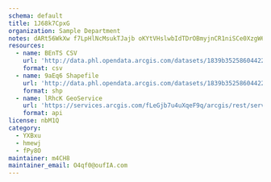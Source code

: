 ```yaml
---
schema: default
title: 1J68k7CpxG 
organization: Sample Department 
notes: dARt56WkXw f7LpHlNcMsukTJajb oKYtVHslwbIdTDrOBmyjnCR1niSCe0XzgW6AFeOPcE4K882xqN49Q0auQqYpSfxyhUg2Vm3 
resources:
  - name: BEnTS CSV
    url: 'http://data.phl.opendata.arcgis.com/datasets/1839b35258604422b0b520cbb668df0d_0.csv'
    format: csv
  - name: 9aEq6 Shapefile
    url: 'http://data.phl.opendata.arcgis.com/datasets/1839b35258604422b0b520cbb668df0d_0.zip'
    format: shp
  - name: lRhcK GeoService
    url: 'https://services.arcgis.com/fLeGjb7u4uXqeF9q/arcgis/rest/services/Air_Monitoring_Stations/FeatureServer/0/query'
    format: api
license: nbM1Q 
category:
  - YXBxu 
  - hmewj 
  - fPy8O 
maintainer: m4CH8  
maintainer_email: O4qf0@oufIA.com
---
```

